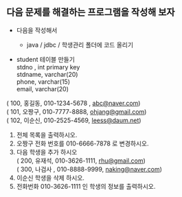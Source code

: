 ## 다음 문제를 해결하는 프로그램을 작성해 보자
- 다음을 작성해서
  - java / jdbc / 학생관리  폴더에 코드 올리기
    
- student 테이블 만들기    
stdno , int  primary key    
stdname, varchar(20)    
phone, varchar(15)    
email, varchar(20)


( 100, 홍길동, 010-1234-5678 , abc@naver.com)    
( 101, 오짱구, 010-7777-8888, ohjang@gmail.com)    
( 102, 이순신, 010-2525-4569, leess@daum.net)    



1. 전체 목록을 출력하시오.
2. 오짱구 전화 번호를 010-6666-7878 로 변경하시오.
3. 다음 학생을 추가 하시오    
  ( 200, 유재석, 010-3626-1111, rhu@gmail.com)    
  ( 300, 나검사 , 010-8888-9999, naking@naver.com)    
4. 이순신 학생을 삭제 하시오.
5. 전화번화 010-3626-1111 인 학생의 정보를 출력하시오.


